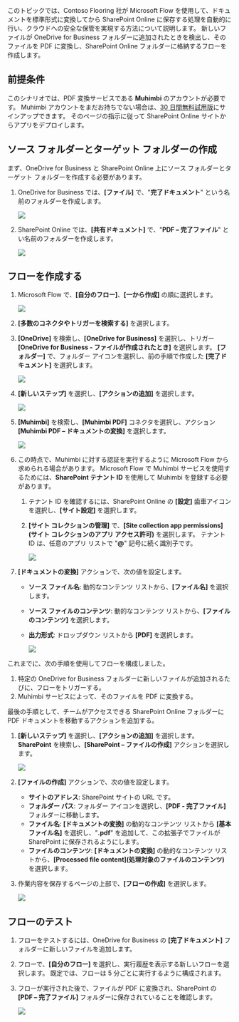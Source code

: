 このトピックでは、Contoso Flooring 社が Microsoft Flow を使用して、ドキュメントを標準形式に変換してから SharePoint Online に保存する処理を自動的に行い、クラウドへの安全な保管を実現する方法について説明します。 新しいファイルが OneDrive for Business フォルダーに追加されたときを検出し、そのファイルを PDF に変換し、SharePoint Online フォルダーに格納するフローを作成します。 

## <a name="prerequisites"></a>前提条件
このシナリオでは、PDF 変換サービスである **Muhimbi** のアカウントが必要です。 Muhimbi アカウントをまだお持ちでない場合は、[30 日間無料試用版](http://www.muhimbi.com/Products/PDF-Converter-for-SharePoint/Products-PDF-Converter-for-SharePoint-Free-Trial.aspx)にサインアップできます。 そのページの指示に従って SharePoint Online サイトからアプリをデプロイします。 

## <a name="create-the-source-and-target-folders"></a>ソース フォルダーとターゲット フォルダーの作成
まず、OneDrive for Business と SharePoint Online 上にソース フォルダーとターゲット フォルダーを作成する必要があります。 

1. OneDrive for Business では、**[ファイル]** で、"**完了ドキュメント**" という名前のフォルダーを作成します。 
   
    ![](./media/learning-create-pdf/onedrive-folder.png)
2. SharePoint Online では、**[共有ドキュメント]** で、"**PDF – 完了ファイル**" とい名前のフォルダーを作成します。 
   
    ![](./media/learning-create-pdf/sharepoint-folder.png)

## <a name="create-the-flow"></a>フローを作成する
1. Microsoft Flow で、**[自分のフロー]**、**[一から作成]** の順に選択します。 
   
    ![](./media/learning-create-pdf/create-blank-flow.png)
2. **[多数のコネクタやトリガーを検索する]** を選択します。
3. **[OneDrive]** を検索し、**[OneDrive for Business]** を選択し、トリガー **[OneDrive for Business - ファイルが作成されたとき]** を選択します。 **[フォルダー]** で、フォルダー アイコンを選択し、前の手順で作成した **[完了ドキュメント]** を選択します。 
   
    ![](./media/learning-create-pdf/onedrive-trigger.png)
4. **[新しいステップ]** を選択し、**[アクションの追加]** を選択します。 
   
    ![](./media/learning-create-pdf/new-action.png)
5. **[Muhimbi]** を検索し、**[Muhimbi PDF]** コネクタを選択し、アクション **[Muhimbi PDF – ドキュメントの変換]** を選択します。
   
    ![](./media/learning-create-pdf/muhimbi-action.png)
6. この時点で、Muhimbi に対する認証を実行するように Microsoft Flow から求められる場合があります。 Microsoft Flow で Muhimbi サービスを使用するためには、**SharePoint テナント ID** を使用して Muhimbi を登録する必要があります。 
   
   1. テナント ID を確認するには、SharePoint Online の **[設定]** 歯車アイコンを選択し、**[サイト設定]** を選択します。
   2. **[サイト コレクションの管理]** で、**[Site collection app permissions]\(サイト コレクションのアプリ アクセス許可\)** を選択します。 テナント ID は、任意のアプリ リストで "**@**" 記号に続く識別子です。 
      
       ![](./media/learning-create-pdf/tenant-id.png)
7. **[ドキュメントの変換]** アクションで、次の値を設定します。
   
   * **ソース ファイル名**: 動的なコンテンツ リストから、**[ファイル名]** を選択します。
   * **ソース ファイルのコンテンツ**: 動的なコンテンツ リストから、**[ファイルのコンテンツ]** を選択します。
   * **出力形式**: ドロップダウン リストから **[PDF]** を選択します。
     
     ![](./media/learning-create-pdf/muhimbi-configuration.png)

これまでに、次の手順を使用してフローを構成しました。 

1. 特定の OneDrive for Business フォルダーに新しいファイルが追加されるたびに、フローをトリガーする。 
2. Muhimbi サービスによって、そのファイルを PDF に変換する。 

最後の手順として、チームがアクセスできる SharePoint Online フォルダーに PDF ドキュメントを移動するアクションを追加する。  

1. **[新しいステップ]** を選択し、**[アクションの追加]** を選択します。  **SharePoint** を検索し、**[SharePoint – ファイルの作成]** アクションを選択します。 
   
    ![](./media/learning-create-pdf/sharepoint-create-file.png)
2. **[ファイルの作成]** アクションで、次の値を設定します。
   
   * **サイトのアドレス**: SharePoint サイトの URL です。  
   * **フォルダー パス**: フォルダー アイコンを選択し、**[PDF - 完了ファイル]** フォルダーに移動します。
   * **ファイル名**: **[ドキュメントの変換]** の動的なコンテンツ リストから **[基本ファイル名]** を選択し、"**.pdf**" を追加して、この拡張子でファイルが SharePoint に保存されるようにします。 
   * **ファイルのコンテンツ**: **[ドキュメントの変換]** の動的なコンテンツ リストから、**[Processed file content]\(処理対象のファイルのコンテンツ\)** を選択します。
3. 作業内容を保存するページの上部で、**[フローの作成]** を選択します。
   
    ![](./media/learning-create-pdf/sharepoint-configure-file.png)

## <a name="test-the-flow"></a>フローのテスト
1. フローをテストするには、OneDrive for Business の **[完了ドキュメント]** フォルダーに新しいファイルを追加します。 
2. フローで、**[自分のフロー]** を選択し、実行履歴を表示する新しいフローを選択します。 既定では、フローは 5 分ごとに実行するように構成されます。 
3. フローが実行された後で、ファイルが PDF に変換され、SharePoint の **[PDF – 完了ファイル]** フォルダーに保存されていることを確認します。 
   
    ![](./media/learning-create-pdf/test-the-flow.png)

